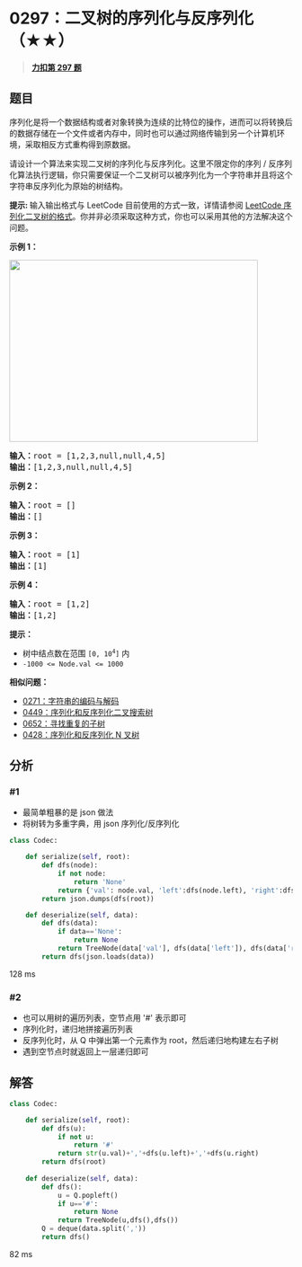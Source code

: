# 0297：二叉树的序列化与反序列化（★★）


> <u>**[力扣第 297 题](https://leetcode.cn/problems/serialize-and-deserialize-binary-tree/)**</u>

## 题目

<p>序列化是将一个数据结构或者对象转换为连续的比特位的操作，进而可以将转换后的数据存储在一个文件或者内存中，同时也可以通过网络传输到另一个计算机环境，采取相反方式重构得到原数据。</p>

<p>请设计一个算法来实现二叉树的序列化与反序列化。这里不限定你的序列 / 反序列化算法执行逻辑，你只需要保证一个二叉树可以被序列化为一个字符串并且将这个字符串反序列化为原始的树结构。</p>

<p><strong>提示: </strong>输入输出格式与 LeetCode 目前使用的方式一致，详情请参阅 <a href="https://support.leetcode.cn/hc/kb/article/1567641/">LeetCode 序列化二叉树的格式</a>。你并非必须采取这种方式，你也可以采用其他的方法解决这个问题。</p>



<p><strong>示例 1：</strong></p>
<img alt="" src="https://assets.leetcode.com/uploads/2020/09/15/serdeser.jpg" style="width: 442px; height: 324px;" />
<pre>
<strong>输入：</strong>root = [1,2,3,null,null,4,5]
<strong>输出：</strong>[1,2,3,null,null,4,5]
</pre>

<p><strong>示例 2：</strong></p>

<pre>
<strong>输入：</strong>root = []
<strong>输出：</strong>[]
</pre>

<p><strong>示例 3：</strong></p>

<pre>
<strong>输入：</strong>root = [1]
<strong>输出：</strong>[1]
</pre>

<p><strong>示例 4：</strong></p>

<pre>
<strong>输入：</strong>root = [1,2]
<strong>输出：</strong>[1,2]
</pre>



<p><strong>提示：</strong></p>

<ul>
<li>树中结点数在范围 <code>[0, 10<sup>4</sup>]</code> 内</li>
<li><code>-1000 &lt;= Node.val &lt;= 1000</code></li>
</ul>


**相似问题：**
- [0271：字符串的编码与解码](/leetcode/0271)
- [0449：序列化和反序列化二叉搜索树](/leetcode/0449)
- [0652：寻找重复的子树](/leetcode/0652)
- [0428：序列化和反序列化 N 叉树](/leetcode/0428)


## 分析

### #1

- 最简单粗暴的是 json 做法
- 将树转为多重字典，用 json 序列化/反序列化

```python
class Codec:

    def serialize(self, root):
        def dfs(node):
            if not node:
                return 'None'
            return {'val': node.val, 'left':dfs(node.left), 'right':dfs(node.right) }
        return json.dumps(dfs(root))

    def deserialize(self, data): 
        def dfs(data):
            if data=='None':
                return None
            return TreeNode(data['val'], dfs(data['left']), dfs(data['right']))
        return dfs(json.loads(data))
```
128 ms

### #2

- 也可以用树的遍历列表，空节点用 '#' 表示即可
- 序列化时，递归地拼接遍历列表
- 反序列化时，从 Q 中弹出第一个元素作为 root，然后递归地构建左右子树
- 遇到空节点时就返回上一层递归即可

## 解答

```python
class Codec:

    def serialize(self, root):
        def dfs(u):
            if not u:
                return '#'
            return str(u.val)+','+dfs(u.left)+','+dfs(u.right)
        return dfs(root)
            
    def deserialize(self, data):
        def dfs():
            u = Q.popleft()
            if u=='#':
                return None
            return TreeNode(u,dfs(),dfs())
        Q = deque(data.split(','))
        return dfs()
```
82 ms

